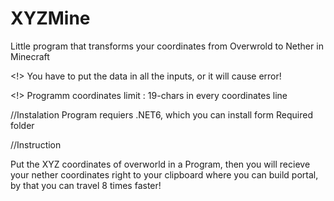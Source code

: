 # XYZMine
Little program that transforms your coordinates from Overwrold to Nether in Minecraft


<!> You have to put the data in all the inputs, or it will cause error!



<!> Programm coordinates limit : 19-chars in every coordinates line



//Instalation
Program requiers .NET6, which you can install form Required folder



//Instruction



Put the XYZ coordinates of overworld in a Program, then you will recieve your nether coordinates right to your clipboard where you can build portal, by that you can travel 8 times faster!
